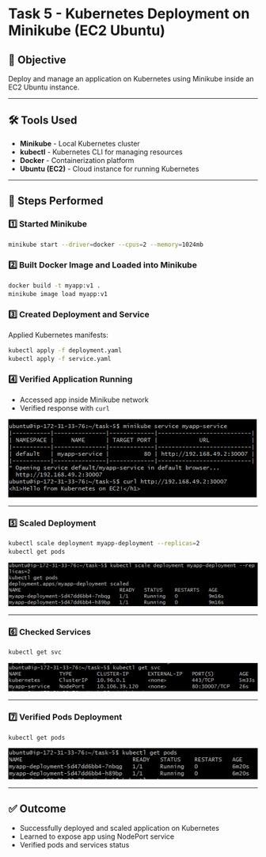 # Task 5 - Kubernetes Deployment on Minikube (EC2 Ubuntu)

## 📌 Objective
Deploy and manage an application on Kubernetes using Minikube inside an EC2 Ubuntu instance.

---

## 🛠 Tools Used
- **Minikube** - Local Kubernetes cluster
- **kubectl** - Kubernetes CLI for managing resources
- **Docker** - Containerization platform
- **Ubuntu (EC2)** - Cloud instance for running Kubernetes

---

## 📂 Steps Performed

### 1️⃣ Started Minikube
```bash
minikube start --driver=docker --cpus=2 --memory=1024mb
```

### 2️⃣ Built Docker Image and Loaded into Minikube
```bash
docker build -t myapp:v1 .
minikube image load myapp:v1
```

### 3️⃣ Created Deployment and Service
Applied Kubernetes manifests:
```bash
kubectl apply -f deployment.yaml
kubectl apply -f service.yaml
```

### 4️⃣ Verified Application Running
- Accessed app inside Minikube network
- Verified response with `curl`

![App Running](app_running%20successfully.png)

---

### 5️⃣ Scaled Deployment
```bash
kubectl scale deployment myapp-deployment --replicas=2
kubectl get pods
```

![Pods Scaled](pods_scaled.png)

---

### 6️⃣ Checked Services
```bash
kubectl get svc
```

![Services](services.png)

---

### 7️⃣ Verified Pods Deployment
```bash
kubectl get pods
```

![Pods Deployed](pods_deployed.png)

---

## ✅ Outcome
- Successfully deployed and scaled application on Kubernetes
- Learned to expose app using NodePort service
- Verified pods and services status



